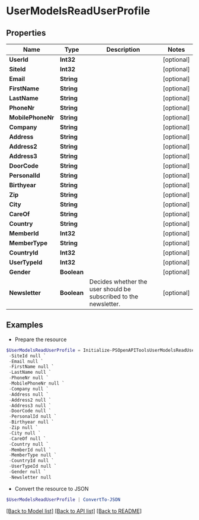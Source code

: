 # UserModelsReadUserProfile
## Properties

Name | Type | Description | Notes
------------ | ------------- | ------------- | -------------
**UserId** | **Int32** |  | [optional] 
**SiteId** | **Int32** |  | [optional] 
**Email** | **String** |  | [optional] 
**FirstName** | **String** |  | [optional] 
**LastName** | **String** |  | [optional] 
**PhoneNr** | **String** |  | [optional] 
**MobilePhoneNr** | **String** |  | [optional] 
**Company** | **String** |  | [optional] 
**Address** | **String** |  | [optional] 
**Address2** | **String** |  | [optional] 
**Address3** | **String** |  | [optional] 
**DoorCode** | **String** |  | [optional] 
**PersonalId** | **String** |  | [optional] 
**Birthyear** | **String** |  | [optional] 
**Zip** | **String** |  | [optional] 
**City** | **String** |  | [optional] 
**CareOf** | **String** |  | [optional] 
**Country** | **String** |  | [optional] 
**MemberId** | **Int32** |  | [optional] 
**MemberType** | **String** |  | [optional] 
**CountryId** | **Int32** |  | [optional] 
**UserTypeId** | **Int32** |  | [optional] 
**Gender** | **Boolean** |  | [optional] 
**Newsletter** | **Boolean** | Decides whether the user should be subscribed to the newsletter. | [optional] 

## Examples

- Prepare the resource
```powershell
$UserModelsReadUserProfile = Initialize-PSOpenAPIToolsUserModelsReadUserProfile  -UserId null `
 -SiteId null `
 -Email null `
 -FirstName null `
 -LastName null `
 -PhoneNr null `
 -MobilePhoneNr null `
 -Company null `
 -Address null `
 -Address2 null `
 -Address3 null `
 -DoorCode null `
 -PersonalId null `
 -Birthyear null `
 -Zip null `
 -City null `
 -CareOf null `
 -Country null `
 -MemberId null `
 -MemberType null `
 -CountryId null `
 -UserTypeId null `
 -Gender null `
 -Newsletter null
```

- Convert the resource to JSON
```powershell
$UserModelsReadUserProfile | ConvertTo-JSON
```

[[Back to Model list]](../README.md#documentation-for-models) [[Back to API list]](../README.md#documentation-for-api-endpoints) [[Back to README]](../README.md)

